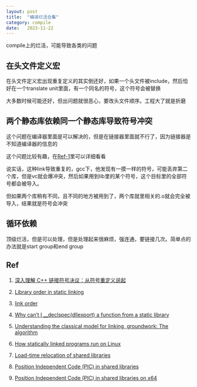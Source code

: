 ```yaml
---
layout: post
title:  "编译烂活合集"
category: compile
date:   2023-11-22
---
```


compile上的烂活，可能导致各类的问题

## 在头文件定义宏

在头文件定义宏出现重复定义的其实倒还好，如果一个头文件被include，然后恰好在一个translate unit里面，有一个同名的符号，这个符号会被替换

大多数时候可能还好，但出问题就很恶心，要改头文件顺序。工程大了就是折磨

## 两个静态库依赖同一个静态库导致符号冲突

这个问题在编译器里面是可以解决的，但是在链接器里面就不行了，因为链接器是不知道编译器的信息的

这个问题比较有趣，在[Ref-1](https://selfboot.cn/2023/09/19/c++_symbol_resolution/)里可以详细看看

说实话，这种link导致重复的，gcc下，他发现有一摸一样的符号，可能丢弃第二个库，但是vc就会爆冲突，然后如果用到lib里的某个符号，这个目标里的全部符号都会被导入。

但如果两个库稍有不同，且不同的地方被用到了，两个库就里相关的.o就会完全被导入，结果就是符号会冲突

## 循环依赖

顶级烂活，但是可以处理，但是处理起来很麻烦，强连通，要链接几次。简单点的办法就是start group和end group

## Ref

1. [深入理解 C++ 链接符号决议：从符号重定义说起](https://selfboot.cn/2023/09/19/c++_symbol_resolution/)

2. [Library order in static linking](https://eli.thegreenplace.net/2013/07/09/library-order-in-static-linking)

3. [link order](https://stackoverflow.com/questions/45135/why-does-the-order-in-which-libraries-are-linked-sometimes-cause-errors-in-gcc)

4. [Why can’t I __declspec(dllexport) a function from a static library](https://devblogs.microsoft.com/oldnewthing/20140321-00/?p=1433)

5. [Understanding the classical model for linking, groundwork: The algorithm](https://devblogs.microsoft.com/oldnewthing/20130107-00/?p=5633)

6. [How statically linked programs run on Linux](https://eli.thegreenplace.net/tag/linkers-and-loaders)

7. [Load-time relocation of shared libraries](https://eli.thegreenplace.net/2011/08/25/load-time-relocation-of-shared-libraries)

8. [Position Independent Code (PIC) in shared libraries](https://eli.thegreenplace.net/2011/11/03/position-independent-code-pic-in-shared-libraries)

9. [Position Independent Code (PIC) in shared libraries on x64](https://eli.thegreenplace.net/2011/11/11/position-independent-code-pic-in-shared-libraries-on-x64)
